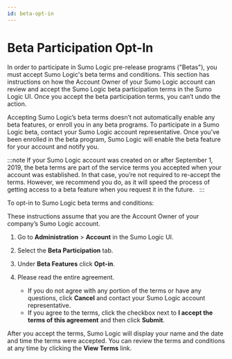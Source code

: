 ```yaml
---
id: beta-opt-in
---
```


# Beta Participation Opt-In

In order to participate in Sumo Logic pre-release programs ("Betas"), you must accept Sumo Logic's beta terms and conditions. This section has instructions on how the Account Owner of your Sumo Logic account can review and accept the Sumo Logic beta participation terms in the Sumo Logic UI. Once you accept the beta participation terms, you can’t undo the action. 

Accepting Sumo Logic’s beta terms doesn’t not automatically enable any beta features, or enroll you in any beta programs. To participate in a Sumo Logic beta, contact your Sumo Logic account representative. Once you’ve been enrolled in the beta program, Sumo Logic will enable the beta feature for your account and notify you.

:::note
If your Sumo Logic account was created on or after September 1, 2019, the beta terms are part of the service terms you accepted when your account was established. In that case, you’re not required to re-accept the terms. However, we recommend you do, as it will speed the process of getting access to a beta feature when you request it in the future.  
:::

To opt-in to Sumo Logic beta terms and conditions:

These instructions assume that you are the Account Owner of your company’s Sumo Logic account.

1. Go to **Administration** \> **Account** in the Sumo Logic UI.
1. Select the **Beta Participation** tab.
1. Under **Beta Features** click **Opt-in**.
1. Please read the entire agreement. 

    * If you do not agree with any portion of the terms or have any questions, click **Cancel** and contact your Sumo Logic account representative.
    * If you agree to the terms, click the checkbox next to **I accept the terms of this agreement** and then click **Submit**.

After you accept the terms, Sumo Logic will display your name and the date and time the terms were accepted. You can review the terms and conditions at any time by clicking the **View Terms** link.

  
 
